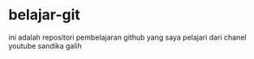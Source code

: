 # belajar-git
ini adalah repositori pembelajaran github yang saya pelajari dari chanel youtube sandika galih
